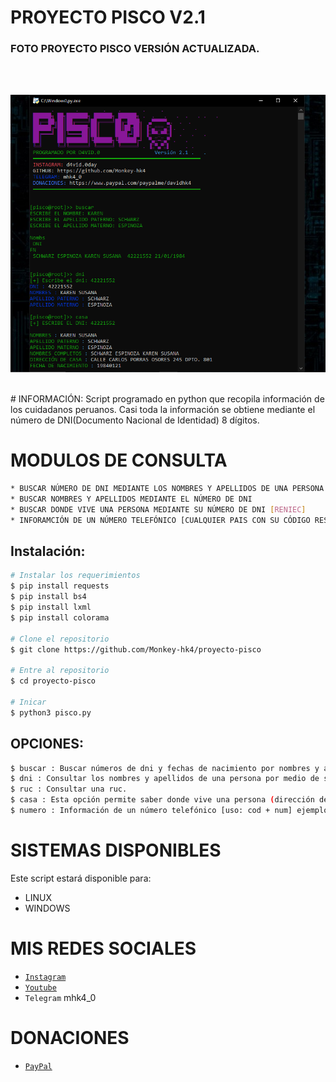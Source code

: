 # PROYECTO PISCO V2.1
<h3> FOTO PROYECTO PISCO VERSIÓN ACTUALIZADA. </h3>
<br/>
</br>
<p align="center">
<img src="https://github.com/Monkey-hk4/proyecto-pisco/blob/main/foto_proyecto_pisco.PNG" title="proyecto_pisco">
</p>
<br/>
# INFORMACIÓN:
Script programado en python que recopila información de los cuidadanos peruanos.
Casi toda la información se obtiene mediante el número de DNI(Documento Nacional de Identidad) 8 dígitos.

# MODULOS DE CONSULTA
```bash
* BUSCAR NÚMERO DE DNI MEDIANTE LOS NOMBRES Y APELLIDOS DE UNA PERSONA
* BUSCAR NOMBRES Y APELLIDOS MEDIANTE EL NÚMERO DE DNI
* BUSCAR DONDE VIVE UNA PERSONA MEDIANTE SU NÚMERO DE DNI [RENIEC]
* INFORAMCIÓN DE UN NÚMERO TELEFÓNICO [CUALQUIER PAIS CON SU CÓDIGO RESPECTIVO]
```

## Instalación: 

```bash
# Instalar los requerimientos
$ pip install requests
$ pip install bs4
$ pip install lxml
$ pip install colorama

# Clone el repositorio 
$ git clone https://github.com/Monkey-hk4/proyecto-pisco

# Entre al repositorio
$ cd proyecto-pisco

# Inicar
$ python3 pisco.py
```

## OPCIONES:
```bash
$ buscar : Buscar números de dni y fechas de nacimiento por nombres y apellidos.
$ dni : Consultar los nombres y apellidos de una persona por medio de su dni todas las edades.
$ ruc : Consultar una ruc.
$ casa : Esta opción permite saber donde vive una persona (dirección de su casa)
$ numero : Información de un número telefónico [uso: cod + num] ejemplo : 51999888777
```

# SISTEMAS DISPONIBLES
Este script estará disponible para:
- LINUX
- WINDOWS

# MIS REDES SOCIALES 
- [`Instagram`](https://www.instagram.com/d4vid.0day/)
- [`Youtube`](https://www.youtube.com/channel/UCEWGSsk-U9GjCLQk9ng1fNQ)
- `Telegram` mhk4_0
# DONACIONES
- [`PayPal`](https://www.paypal.com/paypalme/davidhk4)


